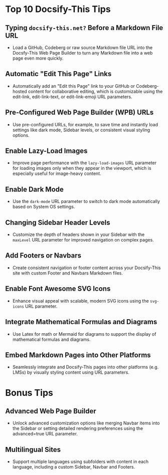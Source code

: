# Top 10 Docsify-This Tips

## Typing `docsify-this.net?` Before a Markdown File URL

- Load a GitHub, Codeberg or raw source Markdown file URL into the Docsfy-This Web Page Builder to turn any Markdown file into a web page even more quickly.

## Automatic "Edit This Page" Links

- Automatically add an "Edit this Page" link to your GitHub or Codeberg-hosted content for collaborative editing, which is customizable using the edit-link, edit-link-text, or edit-link-emoji URL parameters.

## Pre-Configured Web Page Builder (WPB) URLs

- Use pre-configured URLs, for example, to save time and instantly load settings like dark mode, Sidebar levels, or consistent visual styling options.

## Enable Lazy-Load Images

- Improve page performance with the `lazy-load-images` URL parameter for loading images only when they appear in the viewport, which is especially useful for image-heavy content.

## Enable Dark Mode

- Use the `dark-mode` URL parameter to switch to dark mode automatically based on System OS settings.

## Changing Sidebar Header Levels

- Customize the depth of headers shown in your Sidebar with the `maxLevel` URL parameter for improved navigation on complex pages.

## Add Footers or Navbars

- Create consistent navigation or footer content across your Docsify-This site with custom Footer and Navbars Markdown files.

## Enable Font Awesome SVG Icons

- Enhance visual appeal with scalable, modern SVG icons using the `svg-icons` URL parameter.

## Integrate Mathematical Formulas and Diagrams

- Use Latex for math or Mermaid for diagrams to support the display of mathematical formulas and diagrams.

## Embed Markdown Pages into Other Platforms

- Seamlessly integrate and Docsify-This pages into other platforms (e.g. LMSs) by visually styling content using URL parameters.

# Bonus Tips

## Advanced Web Page Builder

- Unlock advanced customization options like merging Navbar items into the Sidebar or setting detailed rendering preferences using the advanced=true URL parameter.

## Multilingual Sites

- Support multiple languages using subfolders with content in each language, including a custom Sidebar, Navbar and Footers.
